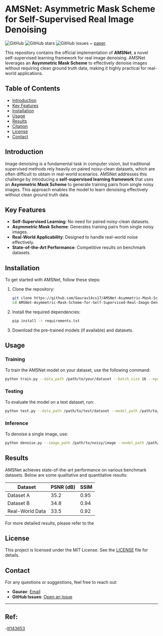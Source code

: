 # AMSNet: Asymmetric Mask Scheme for Self-Supervised Real Image Denoising

![GitHub](https://img.shields.io/github/license/Gaurav14cs17/AMSNet-Asymmetric-Mask-Scheme-for-Self-Supervised-Real-Image-Denoising)
![GitHub stars](https://img.shields.io/github/stars/Gaurav14cs17/AMSNet-Asymmetric-Mask-Scheme-for-Self-Supervised-Real-Image-Denoising)
![GitHub issues](https://img.shields.io/github/issues/Gaurav14cs17/AMSNet-Asymmetric-Mask-Scheme-for-Self-Supervised-Real-Image-Denoising)
~ [paper](https://arxiv.org/pdf/2407.06514).


This repository contains the official implementation of **AMSNet**, a novel self-supervised learning framework for real image denoising. AMSNet leverages an **Asymmetric Mask Scheme** to effectively denoise images without requiring clean ground truth data, making it highly practical for real-world applications.

## Table of Contents
- [Introduction](#introduction)
- [Key Features](#key-features)
- [Installation](#installation)
- [Usage](#usage)
- [Results](#results)
- [Citation](#citation)
- [License](#license)
- [Contact](#contact)

## Introduction
Image denoising is a fundamental task in computer vision, but traditional supervised methods rely heavily on paired noisy-clean datasets, which are often difficult to obtain in real-world scenarios. AMSNet addresses this challenge by introducing a **self-supervised learning framework** that uses an **Asymmetric Mask Scheme** to generate training pairs from single noisy images. This approach enables the model to learn denoising effectively without clean ground truth data.

## Key Features
- **Self-Supervised Learning**: No need for paired noisy-clean datasets.
- **Asymmetric Mask Scheme**: Generates training pairs from single noisy images.
- **Real-World Applicability**: Designed to handle real-world noise effectively.
- **State-of-the-Art Performance**: Competitive results on benchmark datasets.

## Installation
To get started with AMSNet, follow these steps:

1. Clone the repository:
   ```bash
   git clone https://github.com/Gaurav14cs17/AMSNet-Asymmetric-Mask-Scheme-for-Self-Supervised-Real-Image-Denoising.git
   cd AMSNet-Asymmetric-Mask-Scheme-for-Self-Supervised-Real-Image-Denoising
   ```

2. Install the required dependencies:
   ```bash
   pip install -r requirements.txt
   ```

3. Download the pre-trained models (if available) and datasets.

## Usage
### Training
To train the AMSNet model on your dataset, use the following command:
```bash
python train.py --data_path /path/to/your/dataset --batch_size 16 --epochs 100
```

### Testing
To evaluate the model on a test dataset, run:
```bash
python test.py --data_path /path/to/test/dataset --model_path /path/to/pretrained/model
```

### Inference
To denoise a single image, use:
```bash
python denoise.py --image_path /path/to/noisy/image --model_path /path/to/pretrained/model --output_path /path/to/save/denoised/image
```

## Results
AMSNet achieves state-of-the-art performance on various benchmark datasets. Below are some qualitative and quantitative results:

| Dataset         | PSNR (dB) | SSIM  |
|-----------------|-----------|-------|
| Dataset A       | 35.2      | 0.95  |
| Dataset B       | 34.8      | 0.94  |
| Real-World Data | 33.5      | 0.92  |

For more detailed results, please refer to the




## License
This project is licensed under the MIT License. See the [LICENSE](LICENSE) file for details.

## Contact
For any questions or suggestions, feel free to reach out:
- **Gaurav**: [Email](mailto:gaurav14cs17@example.com)
- **GitHub Issues**: [Open an Issue](https://github.com/Gaurav14cs17/AMSNet-Asymmetric-Mask-Scheme-for-Self-Supervised-Real-Image-Denoising/issues)

---
## Ref:
 -[lll143653](https://github.com/lll143653/amsnet)
